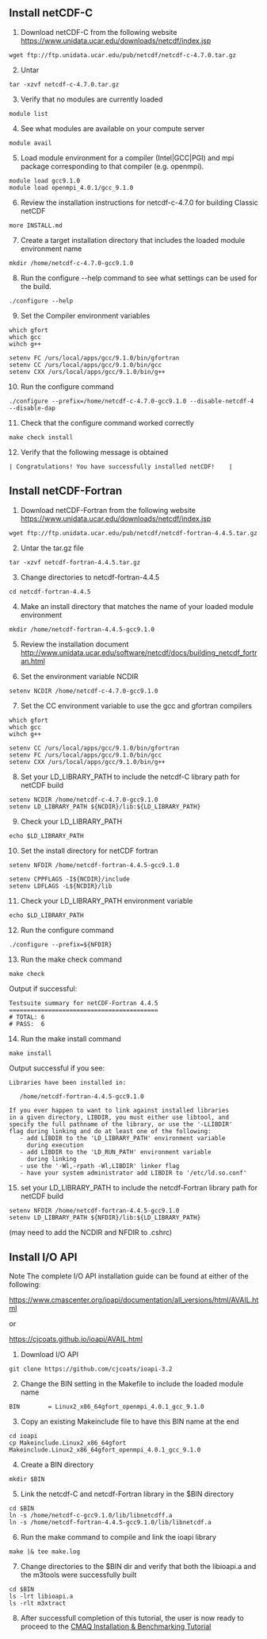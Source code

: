 ## Install netCDF-C

1. Download netCDF-C from the following website https://www.unidata.ucar.edu/downloads/netcdf/index.jsp

```
wget ftp://ftp.unidata.ucar.edu/pub/netcdf/netcdf-c-4.7.0.tar.gz
```

2. Untar

```
tar -xzvf netcdf-c-4.7.0.tar.gz
```

3. Verify that no modules are currently loaded

```
module list
```

4. See what modules are available on your compute server

```
module avail
```

5. Load module environment for a compiler (Intel|GCC|PGI) and mpi package corresponding to that compiler (e.g. openmpi).

```
module load gcc9.1.0
module load openmpi_4.0.1/gcc_9.1.0
```

6. Review the installation instructions for netcdf-c-4.7.0 for building Classic netCDF

```
more INSTALL.md
```

7. Create a target installation directory that includes the loaded module environment name

```
mkdir /home/netcdf-c-4.7.0-gcc9.1.0
```


8. Run the configure --help command to see what settings can be used for the build.
```
./configure --help
```

9. Set the Compiler environment variables

```
which gfort
which gcc
wihch g++

setenv FC /urs/local/apps/gcc/9.1.0/bin/gfortran
setenv CC /urs/local/apps/gcc/9.1.0/bin/gcc
setenv CXX /urs/local/apps/gcc/9.1.0/bin/g++
```

10. Run the configure command

```
./configure --prefix=/home/netcdf-c-4.7.0-gcc9.1.0 --disable-netcdf-4 --disable-dap
```

11. Check that the configure command worked correctly

```
make check install
```

12. Verify that the following message is obtained

```
| Congratulations! You have successfully installed netCDF!    |
```

## Install netCDF-Fortran

1. Download netCDF-Fortran from the following website https://www.unidata.ucar.edu/downloads/netcdf/index.jsp

```
wget ftp://ftp.unidata.ucar.edu/pub/netcdf/netcdf-fortran-4.4.5.tar.gz 
```

2. Untar the tar.gz file

```
tar -xzvf netcdf-fortran-4.4.5.tar.gz
```

3. Change directories to netcdf-fortran-4.4.5

```
cd netcdf-fortran-4.4.5
```

4. Make an install directory that matches the name of your loaded module environment

```
mkdir /home/netcdf-fortran-4.4.5-gcc9.1.0
```

5. Review the installation document http://www.unidata.ucar.edu/software/netcdf/docs/building_netcdf_fortran.html

6. Set the environment variable NCDIR

```
setenv NCDIR /home/netcdf-c-4.7.0-gcc9.1.0
```

7. Set the CC environment variable to use the gcc and gfortran compilers

```
which gfort
which gcc
wihch g++

setenv CC /urs/local/apps/gcc/9.1.0/bin/gfortran
setenv FC /urs/local/apps/gcc/9.1.0/bin/gcc
setenv CXX /urs/local/apps/gcc/9.1.0/bin/g++
```

8. Set your LD_LIBRARY_PATH to include the netcdf-C library path for netCDF build

```
setenv NCDIR /home/netcdf-c-4.7.0-gcc9.1.0
setenv LD_LIBRARY_PATH ${NCDIR}/lib:${LD_LIBRARY_PATH}
```

9. Check your LD_LIBRARY_PATH

```
echo $LD_LIBRARY_PATH
```

10. Set the install directory for netCDF fortran

```
setenv NFDIR /home/netcdf-fortran-4.4.5-gcc9.1.0

setenv CPPFLAGS -I${NCDIR}/include
setenv LDFLAGS -L${NCDIR}/lib
```

11. Check your LD_LIBRARY_PATH environment variable

```
echo $LD_LIBRARY_PATH
```

12. Run the configure command

```
./configure --prefix=${NFDIR}
```

13. Run the make check command

```
make check
```

Output if successful:

```
Testsuite summary for netCDF-Fortran 4.4.5
==========================================
# TOTAL: 6
# PASS:  6
```

14. Run the make install command

```
make install
```

Output successful if you see:

```
Libraries have been installed in:
   
   /home/netcdf-fortran-4.4.5-gcc9.1.0

If you ever happen to want to link against installed libraries
in a given directory, LIBDIR, you must either use libtool, and
specify the full pathname of the library, or use the '-LLIBDIR'
flag during linking and do at least one of the following:
   - add LIBDIR to the 'LD_LIBRARY_PATH' environment variable
     during execution
   - add LIBDIR to the 'LD_RUN_PATH' environment variable
     during linking
   - use the '-Wl,-rpath -Wl,LIBDIR' linker flag
   - have your system administrator add LIBDIR to '/etc/ld.so.conf'
```

15. set your LD_LIBRARY_PATH to include the netcdf-Fortran library path for netCDF build

```
setenv NFDIR /home/netcdf-fortran-4.4.5-gcc9.1.0
setenv LD_LIBRARY_PATH ${NFDIR}/lib:${LD_LIBRARY_PATH}
```
(may need to add the NCDIR and NFDIR to .cshrc)

## Install I/O API
Note
The complete I/O API installation guide can be found at either of the following:

https://www.cmascenter.org/ioapi/documentation/all_versions/html/AVAIL.html

or

https://cjcoats.github.io/ioapi/AVAIL.html

1. Download I/O API

```
git clone https://github.com/cjcoats/ioapi-3.2
```

2. Change the BIN setting in the Makefile to include the loaded module name

```
BIN        = Linux2_x86_64gfort_openmpi_4.0.1_gcc_9.1.0
```

3. Copy an existing Makeinclude file to have this BIN name at the end

```
cd ioapi
cp Makeinclude.Linux2_x86_64gfort Makeinclude.Linux2_x86_64gfort_openmpi_4.0.1_gcc_9.1.0
```

4. Create a BIN directory

```
mkdir $BIN
```

5. Link the netcdf-C and netcdf-Fortran library in the $BIN directory

```
cd $BIN
ln -s /home/netcdf-c-gcc9.1.0/lib/libnetcdff.a
ln -s /home/netcdf-fortran-4.4.5-gcc9.1.0/lib/libnetcdf.a
```

6. Run the make command to compile and link the ioapi library

```
make |& tee make.log
```

7. Change directories to the $BIN dir and verify that both the libioapi.a and the m3tools were successfully built

```
cd $BIN
ls -lrt libioapi.a
ls -rlt m3xtract
```

8. After successfull completion of this tutorial, the user is now ready to proceed to the [CMAQ Installation & Benchmarking Tutorial](./CMAQ_UG_tutorial_benchmark.md)

